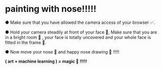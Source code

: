 <h1>painting with nose!!!!!</h1>

● Make sure that you have allowed the camera access of your browser ✅.

● Hold your camera steadily at front of your face 📸, Make sure that you are in a bright room 🔆 , your face is totally uncovered and your whole face is fitted in the frame 🤗.

● Now move your nose 👃 and happy nose drawing 🎨 !!!!!

<b>( art + machine learning ) = magic 🎩 !!!!!<b>
